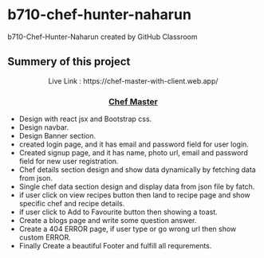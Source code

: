 # b710-chef-hunter-naharun
b710-Chef-Hunter-Naharun created by GitHub Classroom
## Summery of this project

<p align="center">Live Link : https://chef-master-with-client.web.app/ <p />
  <h3 align="center"><a href="https://chef-master-with-client.web.app/">Chef Master</a></h3>
  
  * Design with react jsx and Bootstrap css.
  * Design navbar.
  * Design Banner section.
  * created login page, and it has email and password field for user login.
  * Created signup page, and it has name, photo url, email and password field for new user registration.
  * Chef details section design and show data dynamically by fetching data from json.
  * Single chef data section design and display data from json file by fatch.
  * if user click on view recipes button then land to recipe page and show specific chef and recipe details.
  * if user click to Add to Favourite button then showing a toast. 
  * Create a blogs page and write some question answer.
  * Create a 404 ERROR page, if user type or go wrong url then show custom ERROR.
  * Finally Create a beautiful Footer and fulfill all requrements.
